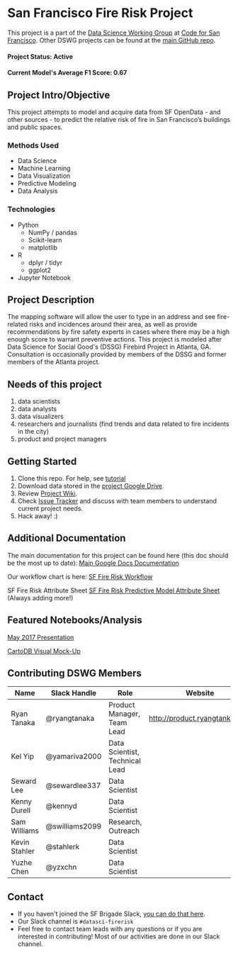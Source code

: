 # San Francisco Fire Risk Project
This project is a part of the [Data Science Working Group](http://datascience.codeforsanfrancisco.org) at [Code for San Francisco](http://www.codeforsanfrancisco.org).  Other DSWG projects can be found at the [main GitHub repo](https://github.com/sfbrigade/data-science-wg).

#### Project Status: Active
#### Current Model's Average F1 Score: 0.67

## Project Intro/Objective
This project attempts to model and acquire data from SF OpenData - and other sources - to predict the relative risk of fire in San Francisco’s buildings and public spaces.

### Methods Used
* Data Science
* Machine Learning
* Data Visualization
* Predictive Modeling
* Data Analysis

### Technologies
* Python
  * NumPy / pandas
  * Scikit-learn
  * matplotlib
* R
  * dplyr / tidyr
  * ggplot2
* Jupyter Notebook

## Project Description
The mapping software will allow the user to type in an address and see fire-related risks and incidences around their area, as well as provide recommendations by fire safety experts in cases where there may be a high enough score to warrant preventive actions.
This project is modeled after Data Science for Social Good's (DSSG) Firebird Project in Atlanta, GA. Consultation is occasionally provided by members of the DSSG and former members of the Atlanta project.

## Needs of this project
1) data scientists
2) data analysts
3) data visualizers
4) researchers and journalists (find trends and data related to fire incidents in the city)
5) product and project managers

## Getting Started
1. Clone this repo. For help, see [tutorial](https://help.github.com/articles/cloning-a-repository/)
2. Download data stored in the [project Google Drive](https://drive.google.com/drive/folders/0B7ce50Tgcva8T2JNdTlxdi1hRXc).
3. Review [Project Wiki](https://github.com/sfbrigade/datasci-firerisk/wiki).
4. Check [Issue Tracker](https://github.com/sfbrigade/datasci-firerisk/issues) and discuss with team members to understand current project needs.
5. Hack away! :) 

## Additional Documentation
The main documentation for this project can be found here (this doc should be the most up to date): 
[Main Google Docs Documentation](https://docs.google.com/document/d/1yLQrG6fyxGw2z1n9ikM---qfl7bAh7MoZ2DOMosu_NU/edit)

Our workflow chart is here: 
[SF Fire Risk Workflow](https://docs.google.com/drawings/d/1ASvsFydQ9P6UWRNJqKOwI66rKG8koE4wKACBpGYAO_4/edit)

SF Fire Risk Attribute Sheet 
[SF Fire Risk Predictive Model Attribute Sheet](https://docs.google.com/spreadsheets/d/1-Ml8PoTZT2EgSIlxqr4b24DcctBWoLDiNInSIlyf9Vk/edit#gid=0) (Always adding more!)

## Featured Notebooks/Analysis
[May 2017 Presentation](https://docs.google.com/presentation/d/1s1-_cNY9WnjF2ieiBeY5pDDFaHKs5KM5Yvfrd26g-d8/edit#slide=id.p)

[CartoDB Visual Mock-Up](https://sheffieldhale.carto.com/viz/c4d9c6b4-35f9-11e7-bb67-0e3a376473ab/public_map)
## Contributing DSWG Members

| Name          | Slack Handle   | Role                            | Website                       |
|---------------|----------------|---------------------------------|-------------------------------|
| Ryan Tanaka   | @ryangtanaka   | Product Manager, Team Lead      | http://product.ryangtanka.com | 
| Kel Yip       | @yamariva2000  | Data Scientist, Technical Lead  |                               |
| Seward Lee    | @sewardlee337  | Data Scientist                  |                               |
| Kenny Durell  | @kennyd        | Data Scientist                  |                               |
| Sam Williams  | @swilliams2099 | Research, Outreach              |                               |
| Kevin Stahler | @stahlerk      | Data Scientist                  |                               |
| Yuzhe Chen    | @yzxchn        | Data Scientist                  |                               |

## Contact
* If you haven't joined the SF Brigade Slack, [you can do that here](http://c4sf.me/slack).  
* Our Slack channel is `#datasci-firerisk`
* Feel free to contact team leads with any questions or if you are interested in contributing!  Most of our activities are done in our Slack channel.
